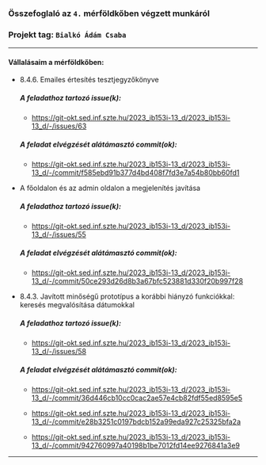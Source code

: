 ### Összefoglaló az `4.` mérföldkőben végzett munkáról

### Projekt tag: `Bialkó Ádám Csaba`

___

#### Vállalásaim a mérföldkőben: 

 - 8.4.6. Emailes értesítés tesztjegyzőkönyve
 
    ##### A feladathoz tartozó issue(k):

     - https://git-okt.sed.inf.szte.hu/2023_ib153i-13_d/2023_ib153i-13_d/-/issues/63

    ##### A feladat elvégzését alátámasztó commit(ok):

     - https://git-okt.sed.inf.szte.hu/2023_ib153i-13_d/2023_ib153i-13_d/-/commit/f585ebd91b377d4bd408f7fd3e7a54b80bb60fd1
	 
 - A főoldalon és az admin oldalon a megjelenítés javítása

    ##### A feladathoz tartozó issue(k):

     - https://git-okt.sed.inf.szte.hu/2023_ib153i-13_d/2023_ib153i-13_d/-/issues/55

    ##### A feladat elvégzését alátámasztó commit(ok):

     - https://git-okt.sed.inf.szte.hu/2023_ib153i-13_d/2023_ib153i-13_d/-/commit/50ce293d26d8b3a67bfc523881d330f20b997f28

 - 8.4.3. Javított minőségű prototípus a korábbi hiányzó funkciókkal: keresés megvalósítása dátumokkal

    ##### A feladathoz tartozó issue(k):

     - https://git-okt.sed.inf.szte.hu/2023_ib153i-13_d/2023_ib153i-13_d/-/issues/58

    ##### A feladat elvégzését alátámasztó commit(ok):

     - https://git-okt.sed.inf.szte.hu/2023_ib153i-13_d/2023_ib153i-13_d/-/commit/36d446cb10cc0cac2ae57e4cb82fdf55ed8595e5

     - https://git-okt.sed.inf.szte.hu/2023_ib153i-13_d/2023_ib153i-13_d/-/commit/e28b3251c0197bdcb152a99eda927c25325bfa2a

     - https://git-okt.sed.inf.szte.hu/2023_ib153i-13_d/2023_ib153i-13_d/-/commit/942760997a40198b1be7012fd14ee9276841a3e9
___
